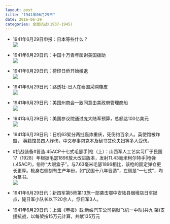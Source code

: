 ```yaml
---
layout: post
title: "1941年06月29日"
date: 2016-06-29
categories: 全面抗战(1937-1945)
---
```


<meta name="referrer" content="no-referrer" />

- 1941年6月29日申报：日本等些什么？ <br/><img src="https://ww3.sinaimg.cn/large/aca367d8jw1f5chpag8ukj20pm13n4m3.jpg" />

- 1941年6月29日讯：中国十万青年函谢美国援助 <br/><img src="https://ww2.sinaimg.cn/large/aca367d8jw1f5cfzc4dulj20bl06h75i.jpg" />

- 1941年6月29日讯：荷印日侨开始撤退 <br/><img src="https://ww4.sinaimg.cn/large/aca367d8jw1f5ce85rfazj206v071dgh.jpg" />

- 1941年6月29日讯：路透社-日人在泰国采购橡皮 <br/><img src="https://ww3.sinaimg.cn/large/aca367d8jw1f5cchow0bij20bp072gms.jpg" />

- 1941年6月29日讯：美国州商会一致同意由美政府管理商船 <br/><img src="https://ww4.sinaimg.cn/large/aca367d8jw1f5c7a5rermj208w0bgwfz.jpg" />

- 1941年6月29日讯：美国参议院通过庞大陆军预算，总额达100亿美元 <br/><img src="https://ww4.sinaimg.cn/large/aca367d8jw1f5bynth8aqj208t0hejtk.jpg" />

- 1941年6月29日讯：日机63架分两批轰炸重庆，死伤约百余人。英使馆被炸毁， 英籍馆员四人炸伤，中文参事包克本及秘书艾伦夫妇等多人受伤。 

- #抗战装备#晋造.45ACP十七式毛瑟手|枪（上）：山西军人工艺实习厂于民国17（1928）年根据毛瑟1896放大改进版本，发射11.43毫米柯尔特手|枪弹(.45ACP)，俗称“大眼盒子”。与7.63毫米毛瑟1896相比，该枪的固定弹仓更长更厚。枪身右侧刻有生产年份，如“民国十八年晋造”，左侧是“一七式”，均为篆书。 <br/><img src="https://ww2.sinaimg.cn/large/aca367d8jw1f5bw6mvvrhj20j62bm1im.jpg" />

- 1941年6月29日讯：新四军第5师第13旅一部袭击鄂中安陆县烟墩店日军据点，毙日军小队长以下20余人，俘日军3人。 

- 1941年6月29日讯：上海《申报》载:新绥汽车公司捐献飞机一中队(共九 架)支援抗战，以每架按15万元计算，共献135万元 

